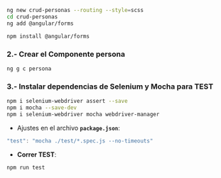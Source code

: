 ```sh
ng new crud-personas --routing --style=scss
cd crud-personas
ng add @angular/forms
```

`npm install @angular/forms`

###  2.- Crear el Componente persona
`ng g c persona`


### 3.- Instalar dependencias de Selenium y Mocha para TEST
```sh
npm i selenium-webdriver assert --save
npm i mocha --save-dev
npm i selenium-webdriver mocha webdriver-manager
```

*   Ajustes en el archivo **`package.json`**:
```js
"test": "mocha ./test/*.spec.js --no-timeouts"
```

*   **Correr TEST**:
```js
npm run test
```